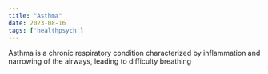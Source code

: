 ```yaml
---
title: "Asthma"
date: 2023-08-16
tags: ['healthpsych']
---
```

Asthma is a chronic respiratory condition characterized by inflammation and narrowing of the airways, leading to difficulty breathing
